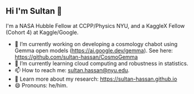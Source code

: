## Hi I'm Sultan 👋

I'm a NASA Hubble Fellow at CCPP/Physics NYU, and a KaggleX Fellow (Cohort 4) at Kaggle/Google.

- 🔭 I’m currently working on developing a cosmology chabot using Gemma open models (https://ai.google.dev/gemma). See here: https://github.com/sultan-hassan/CosmoGemma
- 🌱 I’m currently learning cloud computing and robustness in statistics.
- 📫 How to reach me: sultan.hassan@nyu.edu.
- 📖 Learn more about my research: https://sultan-hassan.github.io
- 😄 Pronouns: he/him.

<!--
**sultan-hassan/sultan-hassan** is a ✨ _special_ ✨ repository because its `README.md` (this file) appears on your GitHub profile.

Here are some ideas to get you started:

- 🔭 I’m currently working on ...
- 🌱 I’m currently learning ...
- 👯 I’m looking to collaborate on ...
- 🤔 I’m looking for help with ...
- 💬 Ask me about ...
- 📫 How to reach me: ...
- 😄 Pronouns: ...
- ⚡ Fun fact: ...
-->
